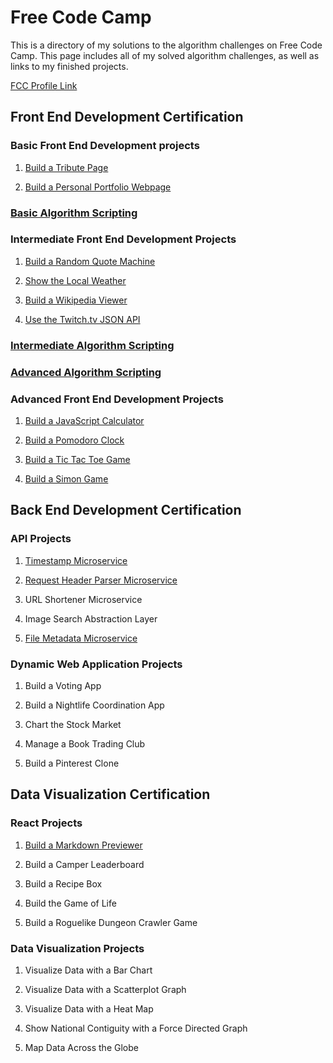 # Free Code Camp
This is a directory of my solutions to the algorithm challenges on Free Code Camp. This page includes all of my solved algorithm challenges, as well as links to my finished projects.

[FCC Profile Link](https://www.freecodecamp.com/wildlifehexagon)


## Front End Development Certification

### Basic Front End Development projects
1. [Build a Tribute Page](https://codepen.io/wildlifehexagon/full/GozYYd/)

2. [Build a Personal Portfolio Webpage](https://wildlifehexagon.github.io/)


### [Basic Algorithm Scripting](https://github.com/wildlifehexagon/free-code-camp/tree/master/basic-algorithms)

### Intermediate Front End Development Projects
1. [Build a Random Quote Machine](https://wildlifehexagon.github.io/random-quote-generator/)

2. [Show the Local Weather](http://www.erichartline.net/portfolio/local-weather-app/)

3. [Build a Wikipedia Viewer](https://wildlifehexagon.github.io/wikipedia-viewer/)

4. [Use the Twitch.tv JSON API](https://wildlifehexagon.github.io/twitchtv-channel-app/)


### [Intermediate Algorithm Scripting](https://github.com/wildlifehexagon/free-code-camp/tree/master/intermediate-algorithms)

### [Advanced Algorithm Scripting](https://github.com/wildlifehexagon/free-code-camp/tree/master/advanced-algorithms)

### Advanced Front End Development Projects
1. [Build a JavaScript Calculator](https://wildlifehexagon.github.io/javascript-calculator/)

2. [Build a Pomodoro Clock](https://wildlifehexagon.github.io/pomodoro-clock/)

3. [Build a Tic Tac Toe Game](https://wildlifehexagon.github.io/tic-tac-toe/)

4. [Build a Simon Game](https://wildlifehexagon.github.io/simon-game/)


## Back End Development Certification

### API Projects
1. [Timestamp Microservice](https://radiant-journey-45459.herokuapp.com/)

2. [Request Header Parser Microservice](https://salty-island-31009.herokuapp.com/)

3. URL Shortener Microservice

4. Image Search Abstraction Layer

5. [File Metadata Microservice](https://sheltered-lowlands-78725.herokuapp.com/)

### Dynamic Web Application Projects
1. Build a Voting App

2. Build a Nightlife Coordination App

3. Chart the Stock Market

4. Manage a Book Trading Club

5. Build a Pinterest Clone


## Data Visualization Certification

### React Projects
1. [Build a Markdown Previewer](https://salty-retreat-44546.herokuapp.com/)

2. Build a Camper Leaderboard

3. Build a Recipe Box

4. Build the Game of Life

5. Build a Roguelike Dungeon Crawler Game

### Data Visualization Projects
1. Visualize Data with a Bar Chart

2. Visualize Data with a Scatterplot Graph

3. Visualize Data with a Heat Map

4. Show National Contiguity with a Force Directed Graph

5. Map Data Across the Globe
